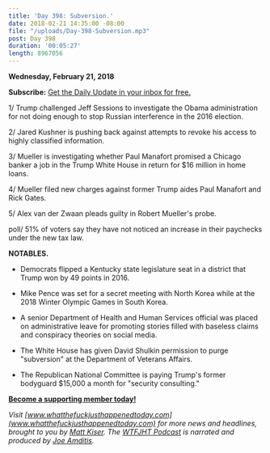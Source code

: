 ```yaml
---
title: 'Day 398: Subversion.'
date: 2018-02-21 14:35:00 -08:00
file: "/uploads/Day-398-Subversion.mp3"
post: Day 398
duration: '00:05:27'
length: 8967056
---
```


**Wednesday, February 21, 2018**

**Subscribe:** [Get the Daily Update in your inbox for free.](https://whatthefuckjusthappenedtoday.com/subscribe/)

1/ Trump challenged Jeff Sessions to investigate the Obama administration for not doing enough to stop Russian interference in the 2016 election.

2/ Jared Kushner is pushing back against attempts to revoke his access to highly classified information.

3/ Mueller is investigating whether Paul Manafort promised a Chicago banker a job in the Trump White House in return for $16 million in home loans.

4/ Mueller filed new charges against former Trump aides Paul Manafort and Rick Gates.

5/ Alex van der Zwaan pleads guilty in Robert Mueller's probe.

poll/ 51% of voters say they have not noticed an increase in their paychecks under the new tax law.

**NOTABLES.**

* Democrats flipped a Kentucky state legislature seat in a district that Trump won by 49 points in 2016.

* Mike Pence was set for a secret meeting with North Korea while at the 2018 Winter Olympic Games in South Korea.

* A senior Department of Health and Human Services official was placed on administrative leave for promoting stories filled with baseless claims and conspiracy theories on social media.

* The White House has given David Shulkin permission to purge "subversion" at the Department of Veterans Affairs.

* The Republican National Committee is paying Trump's former bodyguard $15,000 a month for "security consulting."

**[Become a supporting member today!](https://whatthefuckjusthappenedtoday.com/membership/?utm_source=2017\+Donors&utm_campaign=8dccd905d9-&utm_medium=email&utm_term=0_3bd36f654c-8dccd905d9-169730397)**

*Visit [www.whatthefuckjusthappenedtoday.com](www.whatthefuckjusthappenedtoday.com) for more news and headlines, brought to you by [Matt Kiser](https://twitter.com/Matt_Kiser). The [WTFJHT Podcast](https://whatthefuckjusthappenedtoday.com/podcasts/) is narrated and produced by [Joe Amditis](https://twitter.com/jsamditis).*